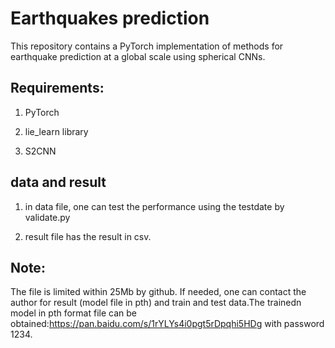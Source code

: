 
# Earthquakes prediction
This repository contains a PyTorch implementation of methods for earthquake prediction at a global scale using spherical CNNs.

## Requirements:

1.  PyTorch

2. lie_learn library

3. S2CNN

## data and result
1. in data file, one can test the performance using the testdate by validate.py

2. result file has the result in csv.


## Note:
The file is limited within 25Mb by github. If needed, one can contact the author for result (model file in pth) and train and test data.The trainedn model in pth format file can be obtained:https://pan.baidu.com/s/1rYLYs4i0pgt5rDpqhi5HDg with password 1234.
